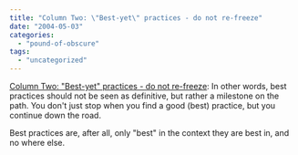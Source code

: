 ```yaml
---
title: "Column Two: \"Best-yet\" practices - do not re-freeze"
date: "2004-05-03"
categories: 
  - "pound-of-obscure"
tags: 
  - "uncategorized"
---
```


[Column Two: "Best-yet" practices - do not re-freeze](http://www.steptwo.com.au/columntwo/archives/001233.html): In other words, best practices should not be seen as definitive, but rather a milestone on the path. You don't just stop when you find a good (best) practice, but you continue down the road.  
  
Best practices are, after all, only "best" in the context they are best in, and no where else.
